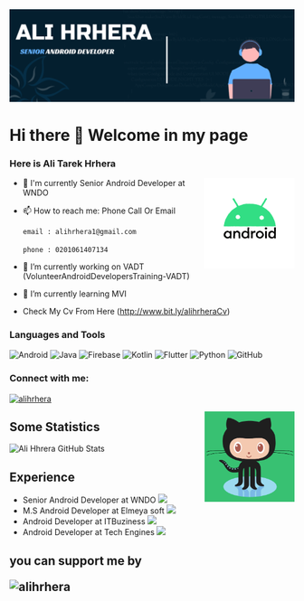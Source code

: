 <img src="https://raw.githubusercontent.com/alihrhera/alihrhera/main/gh-header-image(1).png" alt="banner that says Ali Hrhera Senior Android Developer ">

# Hi there 👋 Welcome in my page 
### Here is Ali Tarek Hrhera
<img align="right" alt="GIF" height="160px" width="160px" src="https://github.com/alihrhera/alihrhera/blob/main/android.gif" />

- 🔭 I'm currently  Senior Android Developer at WNDO 
- 📫 How to reach me: Phone Call Or Email 
    
      email : alihrhera1@gmail.com
      
      phone : 0201061407134
      
- 🔭 I’m currently working on VADT (VolunteerAndroidDevelopersTraining-VADT) 
- 🌱 I’m currently learning MVI 

    
- Check My Cv From Here  (http://www.bit.ly/alihrheraCv)

### Languages and Tools
![Android](https://img.shields.io/badge/Android-3DDC84?style=for-the-badge&logo=android&logoColor=white) ![Java](https://img.shields.io/badge/java-%23ED8B00.svg?style=for-the-badge&logo=java&logoColor=white) ![Firebase](https://img.shields.io/badge/firebase-%23039BE5.svg?style=for-the-badge&logo=firebase) ![Kotlin](https://img.shields.io/badge/kotlin-%230095D5.svg?style=for-the-badge&logo=kotlin&logoColor=white)    ![Flutter](https://img.shields.io/badge/Flutter-%2302569B.svg?style=for-the-badge&logo=Flutter&logoColor=white)  ![Python](https://img.shields.io/badge/python-3670A0?style=for-the-badge&logo=python&logoColor=ffdd54)  ![GitHub](https://img.shields.io/badge/github-%23121011.svg?style=for-the-badge&logo=github&logoColor=white)
<h3 align="left">Connect with me:</h3>
<p align="left">
<a href="https://twitter.com/alihrhera" target="blank"><img align="center" src="https://raw.githubusercontent.com/rahuldkjain/github-profile-readme-generator/master/src/images/icons/Social/twitter.svg" alt="alihrhera" height="30" width="40" /></a>
</p>




<img align="right" alt="GIF" height="160px" src="https://raw.githubusercontent.com/Potential17/Potential17/master/github-logo-octocat-.gif" />

## Some Statistics
![Ali Hhrera GitHub Stats](https://github-readme-stats.vercel.app/api?username=alihrhera&show_icons=true&hide_border=true&&count_private=true&include_all_commits=true)
## Experience
-  Senior Android Developer at WNDO          ![ ](https://img.shields.io/badge/2021-prsent-green)
-  M.S Android Developer at Elmeya soft      ![ ](https://img.shields.io/badge/2019-2021-red)
-  Android Developer at  ITBuziness          ![ ](https://img.shields.io/badge/2017-2019-red)
-  Android Developer at  Tech Engines        ![ ](https://img.shields.io/badge/2016-2017-red)


## you can support me by <p><a href="https://www.buymeacoffee.com/alihrhera"> <img align="left" src="https://cdn.buymeacoffee.com/buttons/v2/default-yellow.png" height="50" width="210" alt="alihrhera" /></a></p><br><br>




<!--

- 🔭 I’m currently working on ...
- 🌱 I’m currently learning ...
- 👯 I’m looking to collaborate on ...
- 🤔 I’m looking for help with ...
- 💬 Ask me about ...
- 📫 How to reach me: ...
- 😄 Pronouns: ...
- ⚡ Fun fact: ...
-->
